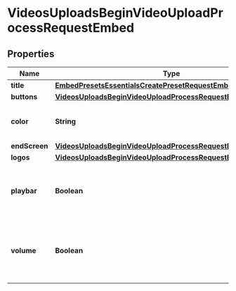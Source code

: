 

# VideosUploadsBeginVideoUploadProcessRequestEmbed


## Properties

| Name | Type | Description | Notes |
|------------ | ------------- | ------------- | -------------|
|**title** | [**EmbedPresetsEssentialsCreatePresetRequestEmbedTitle**](EmbedPresetsEssentialsCreatePresetRequestEmbedTitle.md) |  |  [optional] |
|**buttons** | [**VideosUploadsBeginVideoUploadProcessRequestEmbedButtons**](VideosUploadsBeginVideoUploadProcessRequestEmbedButtons.md) |  |  [optional] |
|**color** | **String** | The main color of the embeddable player. |  [optional] |
|**endScreen** | [**VideosUploadsBeginVideoUploadProcessRequestEmbedEndScreen**](VideosUploadsBeginVideoUploadProcessRequestEmbedEndScreen.md) |  |  [optional] |
|**logos** | [**VideosUploadsBeginVideoUploadProcessRequestEmbedLogos**](VideosUploadsBeginVideoUploadProcessRequestEmbedLogos.md) |  |  [optional] |
|**playbar** | **Boolean** | Whether to show the playbar on the embeddable player. |  [optional] |
|**volume** | **Boolean** | Whether to show the volume selector on the embeddable player. |  [optional] |



